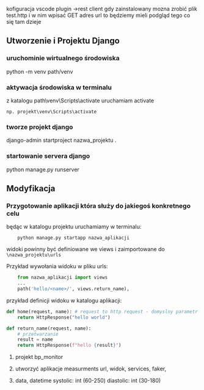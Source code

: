 kofiguracja vscode 
plugin ->rest client
gdy zainstalowany mozna zrobić plik test.http 
i w nim wpisać GET adres url
to będziemy mieli podgląd tego co się tam dzieje 



## Utworzenie i Projektu Django
### uruchominie wirtualnego środowiska
python -m venv path/venv

### aktywacja środowiska w terminalu
z katalogu path\venv\Scripts\activate
uruchamiam activate

```np. projekt\venv\Scripts\activate```

### tworze projekt django

django-admin startproject nazwa_projektu .

### startowanie servera django

python manage.py runserver


## Modyfikacja

### Przygotowanie aplikacji która służy do jakiegoś konkretnego celu

będąc w katalogu projektu uruchamiamy w terminalu:
```
    python manage.py startapp nazwa_aplikacji
```

widoki powinny być definiowane we views i zaimportowane do `````\nazwa_projektu\urls`````

Przykład wywołania widoku w pliku urls:
``` python
    from nazwa_aplikacji import views
    ...
    path('hello/<name>/', views.return_name),
```

przykład definicji widoku w katalogu aplikacji:


```python
def home(request, name): # request to http request - domyslny parametr funkcji
    return HttpResponse("hello world")

def return_name(request, name):
    # przetwarzanie 
    result = name
    return HttpResponse(f"hello {result}")


```

1. projekt bp_monitor
2. utworzyć aplikacje measurments
url, widok, services, faker,

3. data, datetime
systolic: int (60-250)
diastolic: int (30-180)